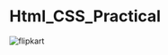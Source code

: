 # Html_CSS_Practical
![flipkart](https://user-images.githubusercontent.com/125252132/220531685-b91deb18-0c09-4546-b1d9-e5dad9596fef.png)
